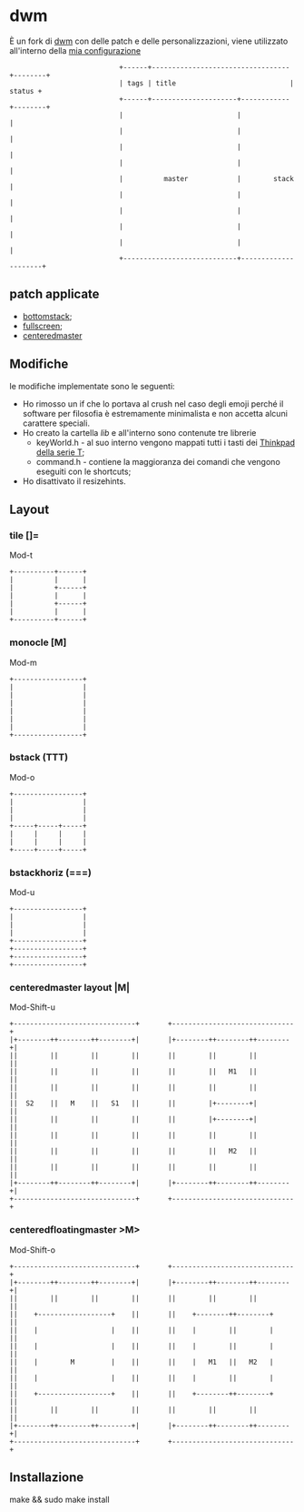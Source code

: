 # dwm
È un fork di <a href="dwm.suckless.org">dwm</a> con delle patch e delle 
personalizzazioni, viene utilizzato all'interno della 
<a href="https://github.com/NF02/dotfiles">mia configurazione</a>
```
                           +------+----------------------------------+--------+
                           | tags | title                            | status +
                           +------+---------------------+------------+--------+
                           |                            |                     |
                           |                            |                     |
                           |                            |                     |
                           |                            |                     |
                           |          master            |        stack        |
                           |                            |                     |
                           |                            |                     |
                           |                            |                     |
                           |                            |                     |
                           +----------------------------+---------------------+
```
## patch applicate
- <a href="https://dwm.suckless.org/patches/bottomstack/">bottomstack</a>;
- <a href="https://dwm.suckless.org/patches/fullscreen/">fullscreen</a>;
- <a href="https://dwm.suckless.org/patches/centeredmaster/">centeredmaster</a>
## Modifiche
le modifiche implementate sono le seguenti:
- Ho rimosso un if che lo portava al crush nel caso degli emoji
  perché il software per filosofia è estremamente minimalista e
  non accetta alcuni carattere speciali.
- Ho creato la cartella *lib* e all'interno sono contenute tre librerie
    - keyWorld.h - al suo interno vengono mappati tutti i tasti dei
    <a href="https://en.wikipedia.org/wiki/ThinkPad_T_series">Thinkpad della serie T</a>;
    - command.h - contiene la maggioranza dei comandi che vengono eseguiti con le shortcuts;
- Ho disattivato il resizehints.
## Layout
### tile []=
Mod-t
```
+----------+------+
|          |      |
|          +------+
|          |      |
|          +------+
|          |      |
+----------+------+

```
### monocle [M]
Mod-m
```
+-----------------+
|                 |
|                 |
|                 |
|                 |
|                 |
|                 |
+-----------------+
```
### bstack (TTT)
Mod-o
```
+-----------------+
|                 |
|                 |
|                 |
+-----+-----+-----+
|     |     |     |
|     |     |     |
+-----+-----+-----+
```
### bstackhoriz (===)
Mod-u
```
+-----------------+
|                 |
|                 |
|                 |
+-----------------+
+-----------------+
+-----------------+
+-----------------+
```
### centeredmaster layout |M|
Mod-Shift-u
```
+------------------------------+       +------------------------------+
|+--------++--------++--------+|       |+--------++--------++--------+|
||        ||        ||        ||       ||        ||        ||        ||
||        ||        ||        ||       ||        ||   M1   ||        ||
||        ||        ||        ||       ||        ||        ||        ||
||  S2    ||   M    ||   S1   ||       ||        |+--------+|        ||
||        ||        ||        ||       ||        |+--------+|        ||
||        ||        ||        ||       ||        ||        ||        ||
||        ||        ||        ||       ||        ||   M2   ||        ||
||        ||        ||        ||       ||        ||        ||        ||
|+--------++--------++--------+|       |+--------++--------++--------+|
+------------------------------+       +------------------------------+
```
### centeredfloatingmaster >M>
Mod-Shift-o
```
+------------------------------+       +------------------------------+
|+--------++--------++--------+|       |+--------++--------++--------+|
||        ||        ||        ||       ||        ||        ||        ||
||    +------------------+    ||       ||    +--------++--------+    ||
||    |                  |    ||       ||    |        ||        |    ||
||    |                  |    ||       ||    |        ||        |    ||
||    |        M         |    ||       ||    |   M1   ||   M2   |    ||
||    |                  |    ||       ||    |        ||        |    ||
||    +------------------+    ||       ||    +--------++--------+    ||
||        ||        ||        ||       ||        ||        ||        ||
|+--------++--------++--------+|       |+--------++--------++--------+|
+------------------------------+       +------------------------------+
```
## Installazione
make && sudo make install
